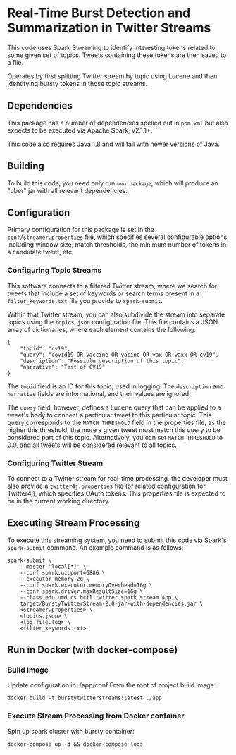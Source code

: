 # Real-Time Burst Detection and Summarization in Twitter Streams

This code uses Spark Streaming to identify interesting tokens related to some given set of topics. Tweets containing these tokens are then saved to a file.

Operates by first splitting Twitter stream by topic using Lucene and then identifying bursty tokens in those topic streams.

## Dependencies

This package has a number of dependencies spelled out in `pom.xml` but also expects to be executed via Apache Spark, v2.1.1+.

This code also requires Java 1.8 and will fail with newer versions of Java.

## Building

To build this code, you need only run `mvn package`, which will produce an "uber" jar with all relevant dependencies.

## Configuration

Primary configuration for this package is set in the `conf/streamer.properties` file, which specifies several configurable options, including window size, match thresholds, the minimum number of tokens in a candidate tweet, etc.

### Configuring Topic Streams

This software connects to a filtered Twitter stream, where we search for tweets that include a set of keywords or search terms present in a `filter_keywords.txt` file you provide to `spark-submit`.

Within that Twitter stream, you can also subdivide the stream into separate topics using the `topics.json` configuration file. This file contains a JSON array of dictionaries, where each element contains the following:

    {
        "topid": "cv19",
        "query": "covid19 OR vaccine OR vacine OR vax OR vaxx OR cv19",
        "description": "Possible description of this topic",
        "narrative": "Test of CV19"
    }

The `topid` field is an ID for this topic, used in logging. The `description` and `narrative` fields are informational, and their values are ignored.

The `query` field, however, defines a Lucene query that can be applied to a tweet's body to connect a particular tweet to this particular topic. This query corresponds to the `MATCH_THRESHOLD` field in the properties file, as the higher this threshold, the more a given tweet must match this query to be considered part of this topic. Alternatively, you can set `MATCH_THRESHOLD` to 0.0, and all tweets will be considered relevant to all topics.

### Configuring Twitter Stream

To connect to a Twitter stream for real-time processing, the developer must also provide a `twitter4j.properties` file (or related configuration for Twitter4j), which specifies OAuth tokens. This properties file is expected to be in the current working directory.

## Executing Stream Processing

To execute this streaming system, you need to submit this code via Spark's `spark-submit` command. An example command is as follows:

    spark-submit \
        --master 'local[*]' \
        --conf spark.ui.port=6886 \
        --executor-memory 2g \
        --conf spark.executor.memoryOverhead=16g \
        --conf spark.driver.maxResultSize=16g \
        --class edu.umd.cs.hcil.twitter.spark.stream.App \
        target/BurstyTwitterStream-2.0-jar-with-dependencies.jar \
        <streamer.properties> \
        <topics.json> \
        <log_file.log> \
        <filter_keywords.txt>


## Run in Docker (with docker-compose)

### Build Image 
  Update configuration in ./app/conf
  From the root of project build image:
  
    docker build -t burstytwitterstreams:latest ./app

### Execute Stream Processing from Docker container
   Spin up spark cluster with bursty container: 
   
    docker-compose up -d && docker-compose logs  
